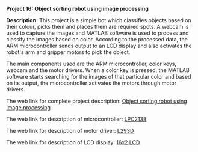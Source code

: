 __Project 16: Object sorting robot using image processing__

__Description:__
This project is a simple bot which classifies objects based on their colour, picks them and places them are required spots. A webcam is used to capture the images and MATLAB software is used to process and classify the images based on color. According to the processed data, the ARM microcontroller sends output to an LCD display and also activates the robot's arm and gripper motors to pick the object.

The main components used are the ARM microcontroller, color keys, webcam and the motor drivers. When a color key is pressed, the MATLAB software starts searching for the images of that particular color and based on its output, the microcontroller activates the motors through motor drivers.

The web link for complete project description: [Object sorting robot using image processing](http://academicscience.co.in/admin/resources/project/paper/f201607171468768115.pdf)

The web link for description of microcontroller: [LPC2138](https://www.alldatasheet.com/view.jsp?Searchword=Lpc2138%20datasheet&gclid=EAIaIQobChMI6Kyk382G6QIVzBWPCh3ykAPREAAYASAAEgLImPD_BwE)

The web link for description of motor driver: [L293D](http://www.ti.com/lit/ds/symlink/l293.pdf)

The web link for description of LCD display: [16x2 LCD](https://components101.com/16x2-lcd-pinout-datasheet)
